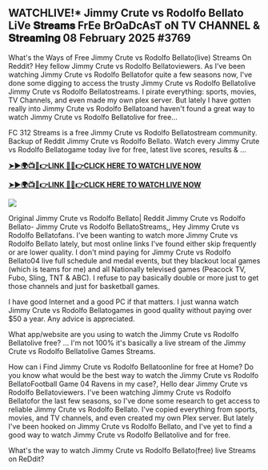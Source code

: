 ## WATCHLIVE!* Jimmy Crute vs Rodolfo Bellato LiVe 𝐒𝐭𝐫𝐞𝐚𝐦𝐬 FrEe BrOaDcAsT oN TV CHANNEL & 𝐒𝐭𝐫𝐞𝐚𝐦𝐢𝐧𝐠 08 February 2025 #3769

What's the Ways of Free Jimmy Crute vs Rodolfo Bellato(live) Streams On Reddit? Hey fellow Jimmy Crute vs Rodolfo Bellatoviewers. As I’ve been watching Jimmy Crute vs Rodolfo Bellatofor quite a few seasons now, I've done some digging to access the trusty Jimmy Crute vs Rodolfo Bellatolive Jimmy Crute vs Rodolfo Bellatostreams. I pirate everything: sports, movies, TV Channels, and even made my own plex server. But lately I have gotten really into Jimmy Crute vs Rodolfo Bellatoand haven't found a great way to watch Jimmy Crute vs Rodolfo Bellatolive for free...

FC 312 Streams is a free Jimmy Crute vs Rodolfo Bellatostream community. Backup of Reddit Jimmy Crute vs Rodolfo Bellato. Watch every Jimmy Crute vs Rodolfo Bellatogame today live for free, latest live scores, results & ...

 **[➤►🌍📺📱👉LINK 🔴✅👉CLICK HERE TO WATCH LIVE NOW](https://asho-paad-khao.blogspot.com/2025/02/uf.html)**

**[➤►🌍📺📱👉LINK 🔴✅👉CLICK HERE TO WATCH LIVE NOW](https://asho-paad-khao.blogspot.com/2025/02/uf.html)**

[![](https://blogger.googleusercontent.com/img/b/R29vZ2xl/AVvXsEhPny_OcYwXNkoBv2GQS7pdU8zWexW1VOdQ00RvjBySHV-GOUMqWZMYlbJ9_ZesDjY7BIETpQ2E1DMCxGBPyeQdh1O8NvNKACAa6RXHuc-G55Zcd-Ie1FI3PxSwA-jS2U8_hGP5Eo3jhchJKpcjTJR-GnapCXmL3McY3Q9yVtiVFbkNW9bHDVuQ5UZp8Ig/w524-h295/UFC%20Main.gif)](https://asho-paad-khao.blogspot.com/2025/02/uf.html)

Original Jimmy Crute vs Rodolfo Bellato| Reddit Jimmy Crute vs Rodolfo Bellato- Jimmy Crute vs Rodolfo BellatoStreams,, Hey Jimmy Crute vs Rodolfo Bellatofans. I've been wanting to watch more Jimmy Crute vs Rodolfo Bellato lately, but most online links I've found either skip frequently or are lower quality. I don't mind paying for Jimmy Crute vs Rodolfo Bellato04 live full schedule and medal events, but they blackout local games (which is teams for me) and all Nationally televised games (Peacock TV, Fubo, Sling, TNT & ABC). I refuse to pay basically double or more just to get those channels and just for basketball games.

I have good Internet and a good PC if that matters. I just wanna watch Jimmy Crute vs Rodolfo Bellatogames in good quality without paying over $50 a year. Any advice is appreciated.

What app/website are you using to watch the Jimmy Crute vs Rodolfo Bellatolive free? ... I'm not 100% it's basically a live stream of the Jimmy Crute vs Rodolfo Bellatolive Games Streams.

How can i Find Jimmy Crute vs Rodolfo Bellatoonline for free at Home? Do you know what would be the best way to watch the Jimmy Crute vs Rodolfo BellatoFootball Game 04 Ravens in my case?, Hello dear Jimmy Crute vs Rodolfo Bellatoviewers. I've been watching Jimmy Crute vs Rodolfo Bellatofor the last few seasons, so I've done some research to get access to reliable Jimmy Crute vs Rodolfo Bellato. I've copied everything from sports, movies, and TV channels, and even created my own Plex server. But lately I've been hooked on Jimmy Crute vs Rodolfo Bellato, and I've yet to find a good way to watch Jimmy Crute vs Rodolfo Bellatolive and for free.

What's the way to watch Jimmy Crute vs Rodolfo Bellato(free) live Streams on ReDdit?
